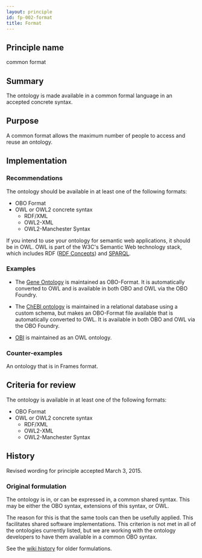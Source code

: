 ```yaml
---
layout: principle
id: fp-002-format
title: Format
---
```


## Principle name

common format

## Summary

The ontology is made available in a common formal language in an accepted concrete syntax.

## Purpose

A common format allows the maximum number of people to access and reuse an ontology.

## Implementation

### Recommendations

The ontology should be available in at least one of the following formats:

- OBO Format
- OWL or OWL2 concrete syntax
    - RDF/XML
    - OWL2-XML
    - OWL2-Manchester Syntax

If you intend to use your ontology for semantic web applications, it should be in OWL. OWL is part of the W3C's Semantic Web technology stack, which includes RDF ([RDF Concepts](https://www.w3.org/TR/rdf11-concepts/)) and [SPARQL](https://www.w3.org/TR/sparql11-overview/).

### Examples

- The [Gene Ontology](http://geneontology.org) is maintained as OBO-Format. It is automatically converted to OWL and is available in both OBO and OWL via the OBO Foundry.

- The [ChEBI ontology](https://www.ebi.ac.uk/chebi/) is maintained in a relational database using a custom schema, but makes an OBO-Format file available that is automatically converted to OWL. It is available in both OBO and OWL via the OBO Foundry.

- [OBI](http://obi-ontology.org) is maintained as an OWL ontology.

### Counter-examples

An ontology that is in Frames format.

## Criteria for review

The ontology is available in at least one of the following formats:

- OBO Format
- OWL or OWL2 concrete syntax
    - RDF/XML
    - OWL2-XML
    - OWL2-Manchester Syntax

## History

Revised wording for principle accepted March 3, 2015.

### Original formulation

The ontology is in, or can be expressed in, a common shared syntax. This may be either the OBO syntax, extensions of this syntax, or OWL.

The reason for this is that the same tools can then be usefully applied. This facilitates shared software implementations. This criterion is not met in all of the ontologies currently listed, but we are working with the ontology developers to have them available in a common OBO syntax.

See the [wiki history](http://wiki.obofoundry.org/wiki/index.php?title=FP_002_format&action=history) for older formulations.
